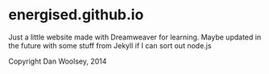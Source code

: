 energised.github.io
===================

Just a little website made with Dreamweaver for learning. Maybe updated in the future with some stuff from Jekyll if I can sort out node.js 

Copyright Dan Woolsey, 2014
